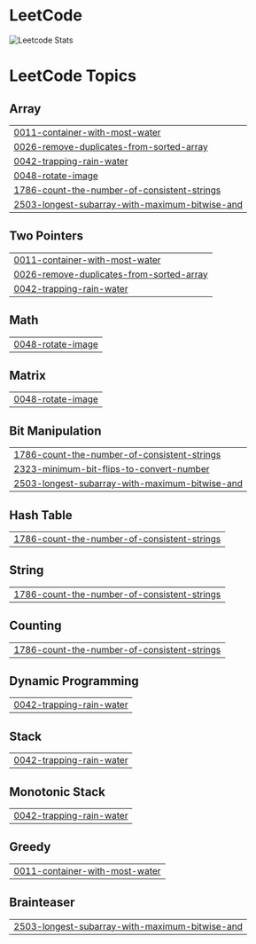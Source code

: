 # LeetCode
![Leetcode Stats](https://leetcard.jacoblin.cool/Priyanka_b25)

<!---LeetCode Topics Start-->
# LeetCode Topics
## Array
|  |
| ------- |
| [0011-container-with-most-water](https://github.com/priyankab082/LeetCode/tree/master/0011-container-with-most-water) |
| [0026-remove-duplicates-from-sorted-array](https://github.com/priyankab082/LeetCode/tree/master/0026-remove-duplicates-from-sorted-array) |
| [0042-trapping-rain-water](https://github.com/priyankab082/LeetCode/tree/master/0042-trapping-rain-water) |
| [0048-rotate-image](https://github.com/priyankab082/LeetCode/tree/master/0048-rotate-image) |
| [1786-count-the-number-of-consistent-strings](https://github.com/priyankab082/LeetCode/tree/master/1786-count-the-number-of-consistent-strings) |
| [2503-longest-subarray-with-maximum-bitwise-and](https://github.com/priyankab082/LeetCode/tree/master/2503-longest-subarray-with-maximum-bitwise-and) |
## Two Pointers
|  |
| ------- |
| [0011-container-with-most-water](https://github.com/priyankab082/LeetCode/tree/master/0011-container-with-most-water) |
| [0026-remove-duplicates-from-sorted-array](https://github.com/priyankab082/LeetCode/tree/master/0026-remove-duplicates-from-sorted-array) |
| [0042-trapping-rain-water](https://github.com/priyankab082/LeetCode/tree/master/0042-trapping-rain-water) |
## Math
|  |
| ------- |
| [0048-rotate-image](https://github.com/priyankab082/LeetCode/tree/master/0048-rotate-image) |
## Matrix
|  |
| ------- |
| [0048-rotate-image](https://github.com/priyankab082/LeetCode/tree/master/0048-rotate-image) |
## Bit Manipulation
|  |
| ------- |
| [1786-count-the-number-of-consistent-strings](https://github.com/priyankab082/LeetCode/tree/master/1786-count-the-number-of-consistent-strings) |
| [2323-minimum-bit-flips-to-convert-number](https://github.com/priyankab082/LeetCode/tree/master/2323-minimum-bit-flips-to-convert-number) |
| [2503-longest-subarray-with-maximum-bitwise-and](https://github.com/priyankab082/LeetCode/tree/master/2503-longest-subarray-with-maximum-bitwise-and) |
## Hash Table
|  |
| ------- |
| [1786-count-the-number-of-consistent-strings](https://github.com/priyankab082/LeetCode/tree/master/1786-count-the-number-of-consistent-strings) |
## String
|  |
| ------- |
| [1786-count-the-number-of-consistent-strings](https://github.com/priyankab082/LeetCode/tree/master/1786-count-the-number-of-consistent-strings) |
## Counting
|  |
| ------- |
| [1786-count-the-number-of-consistent-strings](https://github.com/priyankab082/LeetCode/tree/master/1786-count-the-number-of-consistent-strings) |
## Dynamic Programming
|  |
| ------- |
| [0042-trapping-rain-water](https://github.com/priyankab082/LeetCode/tree/master/0042-trapping-rain-water) |
## Stack
|  |
| ------- |
| [0042-trapping-rain-water](https://github.com/priyankab082/LeetCode/tree/master/0042-trapping-rain-water) |
## Monotonic Stack
|  |
| ------- |
| [0042-trapping-rain-water](https://github.com/priyankab082/LeetCode/tree/master/0042-trapping-rain-water) |
## Greedy
|  |
| ------- |
| [0011-container-with-most-water](https://github.com/priyankab082/LeetCode/tree/master/0011-container-with-most-water) |
## Brainteaser
|  |
| ------- |
| [2503-longest-subarray-with-maximum-bitwise-and](https://github.com/priyankab082/LeetCode/tree/master/2503-longest-subarray-with-maximum-bitwise-and) |
<!---LeetCode Topics End-->